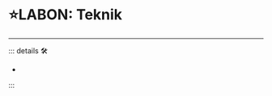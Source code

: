 # ⭐<labor>LABON: Teknik</labor>

---

<!-- =================================================== -->
<!-- =================================================== -->
<!-- =================================================== -->
<!-- =================================================== -->
<!-- =================================================== -->
::: details 🛠

-

:::
